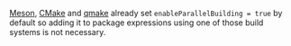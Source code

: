 [Meson](https://github.com/NixOS/nixpkgs/blob/99d379c45c793c078af4bb5d6c85459f72b1f30b/pkgs/development/tools/build-managers/meson/setup-hook.sh#L27), [CMake](https://github.com/NixOS/nixpkgs/blob/99d379c45c793c078af4bb5d6c85459f72b1f30b/pkgs/development/tools/build-managers/cmake/setup-hook.sh#L128) and [qmake](https://github.com/NixOS/nixpkgs/blob/99d379c45c793c078af4bb5d6c85459f72b1f30b/pkgs/development/libraries/qt-5/hooks/qmake-hook.sh#L27) already set `enableParallelBuilding = true` by default so adding it to package expressions using one of those build systems is not necessary.
